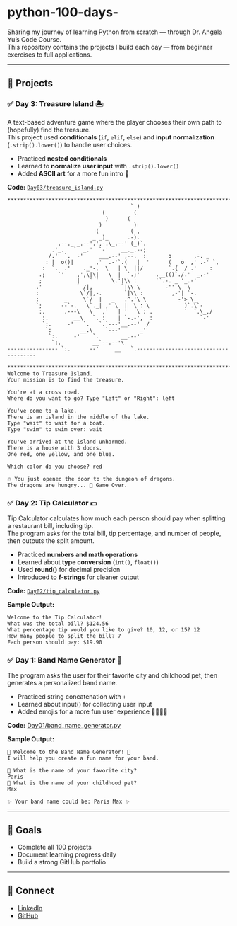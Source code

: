# python-100-days-
Sharing my journey of learning Python from scratch —  through Dr. Angela Yu’s Code Course.  
This repository contains the projects I build each day — from beginner exercises to full applications.

---

## 📅 Projects
### ✅ Day 3: Treasure Island 🏝️
A text-based adventure game where the player chooses their own path to (hopefully) find the treasure.  
This project used **conditionals** (`if`, `elif`, `else`) and **input normalization** (`.strip().lower()`) to handle user choices.  

- Practiced **nested conditionals**  
- Learned to **normalize user input** with `.strip().lower()`  
- Added **ASCII art** for a more fun intro 🎨  

**Code:** [`Day03/treasure_island.py`](Day03/treasure_island.py)  
```
*********************************************************************************
                                       ` )
                              (         (
                               )      (
                             )          )
                            (          ( ,
                           _ _)_      .-).
                .--._ _.--'.',-.\_.--' (_)`.
              .'_.   `  _.'  `-'    __._.--;
             /.'  `.  -'     ___.--' ,--.  :       o       ,-. _
            : |  o()|       ,'  .-'`.(   |  '      (   o  ,' .-' `,
           :  `.  .'    ._'-,  \   | \  ||/        `.{  / .'    :
          .;    `'    ,',\|\|   \  |  `.;'     .__(()`./.'  _.-'
          ;           |   ` `    \.'|\\ :      ``.-. _ '_.-'
         .'           ` /|,         `|\\ \        -'' \  \
         :             \`/|,-.       `|\\ :         ,-'| `-.
         :        _     \`/  |   _   .^.'\ \          -'> \_
         `;      --`-.   \`._| ,' \  |  \ : \           )`.\`-
          :.      .---\   \   ,'   | '   \ : .          `  `.\_,/
           :.        __\   `. :    | `-.-',  :               `-'
           `:.     -'   `.   `.`---'__.--'  /
            `:         __.\    `---'      _'
             `:.     -'    `.       __.--'
              `:.          __`--.--'\
---------------- `:.      --'     __   `.--------------------------------------

*******************************************************************************
Welcome to Treasure Island.
Your mission is to find the treasure.

You're at a cross road. 
Where do you want to go? Type "Left" or "Right": left

You've come to a lake. 
There is an island in the middle of the lake. 
Type "wait" to wait for a boat. 
Type "swim" to swim over: wait

You've arrived at the island unharmed. 
There is a house with 3 doors. 
One red, one yellow, and one blue. 

Which color do you choose? red

🔥 You just opened the door to the dungeon of dragons.  
The dragons are hungry... 🐉 Game Over.

```

### ✅ Day 2: Tip Calculator 💵
Tip Calculator calculates how much each person should pay when splitting a restaurant bill, including tip.  
The program asks for the total bill, tip percentage, and number of people, then outputs the split amount.  

- Practiced **numbers and math operations**  
- Learned about **type conversion** (`int()`, `float()`)  
- Used **round()** for decimal precision  
- Introduced to **f-strings** for cleaner output  

**Code:** [`Day02/tip_calculator.py`](Day02/tip_calculator.py)  

**Sample Output:**
```
Welcome to the Tip Calculator!
What was the total bill? $124.56
What percentage tip would you like to give? 10, 12, or 15? 12
How many people to split the bill? 7
Each person should pay: $19.90
```

### ✅ Day 1: Band Name Generator 🎵
The program asks the user for their favorite city and childhood pet, then generates a personalized band name. 
- Practiced string concatenation with `+`
- Learned about input() for collecting user input
- Added emojis for a more fun user experience 🎸🐶🌆✨  

**Code:** [Day01/band_name_generator.py](https://github.com/KaylaYuChen/python-100-days-/blob/main/Day01/band_name_generator.py)

**Sample Output:**
```
🎸 Welcome to the Band Name Generator! 🎤
I will help you create a fun name for your band.

🌆 What is the name of your favorite city?
Paris
🐶 What is the name of your childhood pet?
Max

✨ Your band name could be: Paris Max ✨
```


---

## 🚀 Goals
- Complete all 100 projects  
- Document learning progress daily  
- Build a strong GitHub portfolio  

---

## 🌟 Connect
- [LinkedIn](https://www.linkedin.com/in/kaylayuchen)  
- [GitHub](https://github.com/KaylaYuChen)
